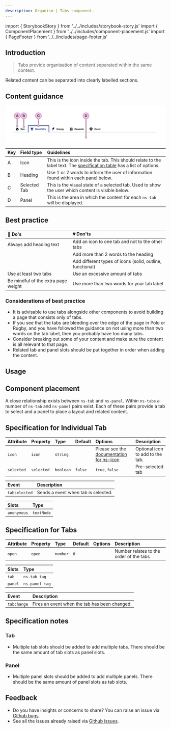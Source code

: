 ```yaml
---
description: Organism | Tabs component.
---
```


import { StorybookStory } from '../../includes/storybook-story.js'
import { ComponentPlacement } from '../../includes/component-placement.js'
import { PageFooter } from '../../includes/page-footer.js'

## Introduction

> Tabs provide organisation of content separated within the same context.

Related content can be separated into clearly labelled sections.

## Content guidance

![Labelled example of ns-tabs component](images/ns-tabs/content-guidance.webp)

| Key | Field type | Guidelines |
| :--- | :--- | :--- |
| A | Icon | This is the icon inside the tab. This should relate to the label text. The [specification table](#specification-for-individual-tab) has a list of options. |
| B | Heading | Use 1 or 2 words to inform the user of information found within each panel below. |
| C | Selected Tab | This is the visual state of a selected tab. Used to show the user which content is visible below. |
| D | Panel | This is the area in which the content for each `ns-tab` will be displayed. |

## Best practice

| 💚 Do's | 💔 Don'ts |
| :--- | :--- |
| Always add heading text | Add an icon to one tab and not to the other tabs |
|  | Add more than 2 words to the heading |
|  | Add different types of icons (solid, outline, functional) |
| Use at least two tabs | Use an excessive amount of tabs |
| Be mindful of the extra page weight | Use more than two words for your tab label |

### Considerations of best practice

* It is advisable to use tabs alongside other components to avoid building a page that consists only of tabs.
* If you see that the tabs are bleeding over the edge of the page in Polo or Rugby, and you have followed the guidance on not using more than two words on the tab label, then you probably have too many tabs.
* Consider breaking out some of your content and make sure the content is all relevant to that page.
* Related tab and panel slots should be put together in order when adding the content.

## Usage

<StorybookStory story="components-ns-tabs--tabs"></StorybookStory>

## Component placement

A close relationship exists between `ns-tab` and `ns-panel`. Within `ns-tabs` a number of `ns-tab` and `ns-panel` pairs exist. Each of these pairs provide a tab to select and a panel to place a layout and related content.

## Specification for Individual Tab

| Attribute | Property | Type | Default | Options | Description |
| :--- | :--- | :--- | :--- | :--- | :--- |
| `icon`    | `icon`    | `string` |  | Please see the [documentation for ns-icon](../components/ns-icon) | Optional icon to add to the tab. |
| `selected` | `selected` | `boolean` | `false` |`true`, `false`| Pre-selected tab |

| Event | Description |
| :--- | :--- |
| `tabselected` | Sends a event when tab is selected. |

| Slots | Type |
| :--- | :--- |
| `anonymous` | `textNode` |

## Specification for Tabs

| Attribute | Property | Type | Default   | Options   | Description |
| :--- | :--- | :--- | :--- | :--- | :--- |
| `open` | `open` | `number`    | `0` |  | Number relates to the order of the tabs |

| Slots | Type |
| :--- | :--- |
| `tab`   | `ns-tab tag`   |
| `panel` | `ns-panel tag` |

| Event | Description |
| :--- | :--- |
| `tabchange` | Fires an event when the tab has been changed. |

## Specification notes

### Tab

* Multiple tab slots should be added to add multiple tabs. There should be the same amount of tab slots as panel slots.

### Panel

* Multiple panel slots should be added to add multiple panels. There should be the same amount of panel slots as tab slots.

## Feedback

* Do you have insights or concerns to share? You can raise an issue via [Github bugs](https://github.com/ConnectedHomes/nucleus/issues/new?assignees=&labels=Bug&template=a--bug-report.md&title=[bug]%20[ns-tabs]).
* See all the issues already raised via [Github issues](https://github.com/connectedHomes/nucleus/issues?utf8=%E2%9C%93&q=is%3Aopen+is%3Aissue+label%3ABug+[ns-tabs]).

<PageFooter></PageFooter>
